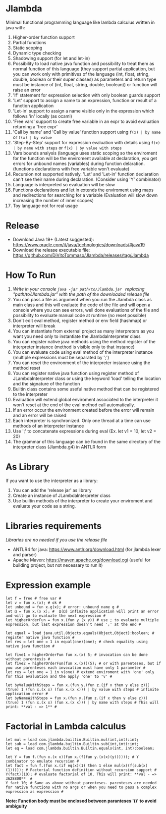 # Jlambda
Minimal functional programming language like lambda calculus written in java with:
1) Higher-order function support
2) Partial functions
3) Static scoping
4) Dynamic type checking
5) Shadowing support (for let and let-in)
6) Possibility to load native java function and possibility to treat them as normal function of this language (they support partial application, but you can work only with primitives of the language (int, float, string, double, boolean or their super classes) as parameters and return type must be instance of (int, float, string, double, boolean)) or function will raise an error
7) 'If' statement for expression selection with only boolean guards support
8) 'Let' support to assign a name to an expression, function or result of a function application
9) 'Let-in' support to assign a name visible only in the expression which follows 'in' locally (as ocaml)
10) 'Free vars' support to create free variable in an expr to avoid evaluation returning a 'free expr'
11) 'Call by name' and 'Call by value' function support using ``` f(x) | by name ``` or ``` f(x) | by value ``` 
12) 'Step-By-Step' support for expression evaluation with details using ``` f(x) | by name with steps ``` or ``` f(x) | by value with steps ```
11) Vars bounds analysis (language uses static scoping so the enviroment for the function will be the enviroment available at declaration, you get errors for unbound names (variables) during function delaration. (functions declarations with free variable won't evaluate)
12) Recursion not supported natively. 'Let' and 'Let-in' function declaration can't see their name during declaration. (Consider using 'Y' combinator)
13) Language is interpreted so evaluation will be slow
14) Functions declarations and let in extends the enviroment using maps and redirections for searching for a variable (Evaluation will slow down increasing the number of inner scopes)
15) Toy language not for real usage

# Release
- Download Java 19+ (Latest suggested): https://www.oracle.com/it/java/technologies/downloads/#java19
- Download the release executable file: https://github.com/DiVitoTommaso/Jlambda/releases/tag/Jlambda

# How To Run
1) *Write in your console ```java -jar path/to/Jlambda.jar ``` replacing "path/to/Jlambda.jar" with the path of the downloaded release file*
2) You can pass a file as argument when you run the Jlambda class as main class and this will evaluate the code of the file and will open a console where you can see errors, well done evaluations of the file and possibility to evaluate manual code at runtime (no reset possible)
3) Don't edit eval method, register method or env field (hashmap) or interpreter will break
4) You can instantiate from external project as many interpreters as you want you need only to instantiate the JlambdaInterpreter class
5) You can register native java methods using the method register of the interpreter instance (method is visible only to that instance)
6) You can evaluate code using eval method of the interpreter instance (multiple expressions must be separated by ';')
7) You can reset the environment of the interpreter instance using the method reset
8) You can register native java function using register method of JLambdaInterpreter class or using the keyword 'load' telling the location and the signature of the function
9) Builtin class contains some useful native method that can be registered to the interpreter 
10) Evaluation will extend global enviroment associated to the interpreter it won't reset at the end of the eval method call automatically.
11) If an error occur the environment created before the error will remain and an error will be raised
12) Each interpreter is synchronized. Only one thread at a time can use methods of an interpreter instance
13) Use ';' to concatenate expressions during eval (Ex. let v1 = 10; let v2 = 20)
14) The grammar of this language can be found in the same directory of the interpreter class (Jlambda.g4) in ANTLR form

# As Library
If you want to use the interpreter as a library:
1) You can add the 'release jar' as library
2) Create an instance of JLambdaInterpreter class
3) Use builtin methods of the interpreter to create your enviroment and evaluate your code as a string.

# Libraries requirements
*Libraries are no needed if you use the release file*

- ANTLR4 for java: https://www.antlr.org/download.html (for jlambda lexer and parser)
- Apache Maven: https://maven.apache.org/download.cgi (useful for building project, but not necessary to run it)

# Expression example
```
let f = free # free var #
let v = fun x.(x); # ok #
let unbound = fun x.g(x); # error: unbound name g #
let Ω = fun x.(x x); #  Ω(Ω) infinite application will print an error and will go to evaluate the next expression #
let higherOrderFun = fun x.(fun y.(x y)) # use ; to evaluate multiple expression, but last expression doesn't need ';' at the end #

let equal = load java.util.Objects.equals(Object,Object):boolean; # register native java function #
let res = let one = 1 in equal(one)(one); # check equality using native java function #

let five1 = higherOrderFun fun x.(x) 5; # invocation can be done without parentesis #
let five2 = higherOrderFun(fun x.(x))(5); # or with parenteses, but if you use parenteses each invocation must have only 1 parameter #
let res = let one = 1 in v(one) # extend enviroment with 'one' only for this evaluation and the apply 'one' to 'v' #

let byValueWithSteps = fun x.(fun y.(fun z.(if x then y else z))) (true) 1 (fun x.(x x) (fun x.(x x))) | by value with steps # infinite application error #
let byNameWithSteps = fun x.(fun y.(fun z.(if x then y else z))) (true) 1 (fun x.(x x) (fun x.(x x))) | by name with steps # This will print: **val - => 1** #
```

# Factorial in Lambda calculus
```
let mul = load com.jlambda.builtin.Builtin.mul(int,int):int;
let sub = load com.jlambda.builtin.Builtin.sub(int,int):int;
let eq = load com.jlambda.builtin.Builtin.equals(int, int):boolean;

let Y = fun f.(fun x.(x x)(fun x.(f(fun y.(x(x)(y)))))); # Y combinator to emulate recursion #
let fact = fun f.(fun x.(if eq(x)(1) then 1 else mul(x)(f(sub(x)(1))))); # Factorial function definition without recursion support #
Y(fact)(10); # evaluate factorial of 10. This will print: **val - => 3628800**  #
Y fact 10; # Same as above without parenteses. parenteses are needed for native functions with no args or when you need to pass a complex expression as expression #
```
**Note: Function body must be enclosed between paranteses '()' to avoid ambiguity**
